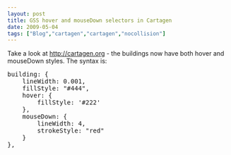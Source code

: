 ```yaml
---
layout: post
title: GSS hover and mouseDown selectors in Cartagen
date: 2009-05-04
tags: ["Blog","cartagen","cartagen","nocollision"]
---
```


Take a look at http://cartagen.org - the buildings now have both hover and mouseDown styles. The syntax is:

<pre>building: {
	lineWidth: 0.001,
	fillStyle: "#444",
	hover: {
		fillStyle: '#222'
	},
	mouseDown: {
		lineWidth: 4,
		strokeStyle: "red"
	}
},
</pre>
